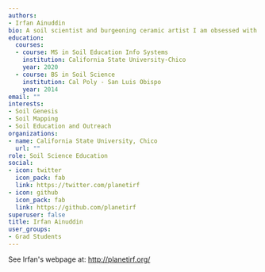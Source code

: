 ```yaml
---
authors:
- Irfan Ainuddin
bio: A soil scientist and burgeoning ceramic artist I am obsessed with clay in all of its potential forms
education:
  courses:
  - course: MS in Soil Education Info Systems
    institution: California State University-Chico
    year: 2020
  - course: BS in Soil Science
    institution: Cal Poly - San Luis Obispo
    year: 2014
email: ""
interests:
- Soil Genesis
- Soil Mapping
- Soil Education and Outreach
organizations:
- name: California State University, Chico
  url: ""
role: Soil Science Education
social:
- icon: twitter
  icon_pack: fab
  link: https://twitter.com/planetirf
- icon: github
  icon_pack: fab
  link: https://github.com/planetirf
superuser: false
title: Irfan Ainuddin
user_groups:
- Grad Students
---
```


See Irfan's webpage at: http://planetirf.org/

